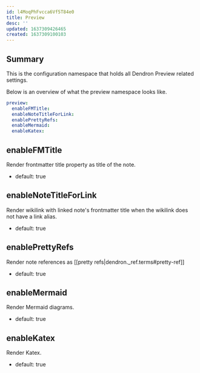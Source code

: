 ```yaml
---
id: l4MoqPhFvcca6Vf5T84e0
title: Preview
desc: ''
updated: 1637309426465
created: 1637309100103
---
```


## Summary

This is the configuration namespace that holds all Dendron Preview related settings.

Below is an overview of what the preview namespace looks like.

```yml
preview:
  enableFMTitle:
  enableNoteTitleForLink:
  enablePrettyRefs:
  enableMermaid:
  enableKatex:
```

## enableFMTitle
Render frontmatter title property as title of the note.

- default: true

## enableNoteTitleForLink
Render wikilink with linked note's frontmatter title when the wikilink does not have a link alias.

- default: true

## enablePrettyRefs
Render note references as [[pretty refs|dendron._ref.terms#pretty-ref]]

- default: true

## enableMermaid
Render Mermaid diagrams.

- default: true

## enableKatex
Render Katex.

- default: true